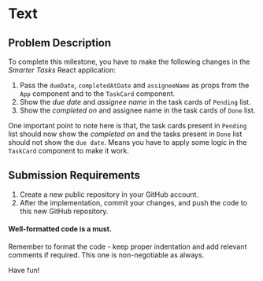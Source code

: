 # Text

## Problem Description
To complete this milestone, you have to make the following changes in the *Smarter Tasks* React application:
1. Pass the `dueDate`, `completedAtDate` and `assigneeName` as props from the `App` component and to the `TaskCard` component.
2. Show the *due date* and *assignee name* in the task cards of `Pending` list.
3. Show the *completed on*  and assignee name in the task cards of `Done` list.

One important point to note here is that, the task cards present in `Pending` list should now show the *completed on* and the tasks present in `Done` list should not show the `due date`. Means you have to apply some logic in the `TaskCard` component to make it work.

## Submission Requirements
1. Create a new public repository in your GitHub account.
2. After the implementation, commit your changes, and push the code to this new GitHub repository.

#### Well-formatted code is a must.
Remember to format the code - keep proper indentation and add relevant comments if required. This one is non-negotiable as always.

Have fun!